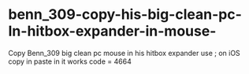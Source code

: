 # benn_309-copy-his-big-clean-pc-In-hitbox-expander-in-mouse-
Copy Benn_309 big clean pc mouse in his hitbox expander use ; on iOS copy in paste in it works code = 4664
